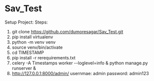# Sav_Test


Setup Project:
Steps:
1) git clone https://github.com/dumoresagar/Sav_Test.git
2) pip install virtualenv
3) python -m venv venv
4) source venv/bin/activate 
5) cd TIMESTAMP
6) pip install -r rerequirements.txt
7) celery -A Timestamps worker --loglevel=info & python manage.py runserver &
8) http://127.0.0.1:8000/admin/
    usernmae: admin
    password: admin123
